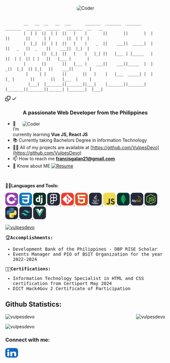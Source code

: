 <div align="center" width="100%" height="400">
<img align="center" alt="Coder" width="400" height="400" src="https://github.com/VulpesDevo/Projects-Studies/blob/main/giphy.gif" style="border-radius: 20px;">

</div>

<div class="snippet-clipboard-content notranslate position-relative overflow-auto"><pre class="notranslate"><code>
		__   __  __   __  ___      _______  _______  _______    _______  _______  ______   _______  __   __ 
		|  | |  ||  | |  ||   |    |       ||       ||       |  |       ||       ||      | |       ||  | |  |
		|  |_|  ||  | |  ||   |    |    _  ||    ___||  _____|  |       ||   _   ||  _    ||    ___||  |_|  |
		|       ||  |_|  ||   |    |   |_| ||   |___ | |_____   |       ||  | |  || | |   ||   |___ |       |
		|       ||       ||   |___ |    ___||    ___||_____  |  |      _||  |_|  || |_|   ||    ___||       |
		 |     | |       ||       ||   |    |   |___  _____| |  |     |_ |       ||       ||   |___  |     | 
		  |___|  |_______||_______||___|    |_______||_______|  |_______||_______||______| |_______|  |___|
</code></pre><div class="zeroclipboard-container"> <clipboard-copy aria-label="Copy" class="ClipboardButton btn btn-invisible js-clipboard-copy m-2 p-0 d-flex flex-justify-center flex-items-center" data-copy-feedback="Copied!" data-tooltip-direction="w" value="__   __  __   __  ___      _______  _______  _______    _______  _______  ______   _______  __   __ 
|  | |  ||  | |  ||   |    |       ||       ||       |  |       ||       ||      | |       ||  | |  |
|  |_|  ||  | |  ||   |    |    _  ||    ___||  _____|  |       ||   _   ||  _    ||    ___||  |_|  |
|       ||  |_|  ||   |    |   |_| ||   |___ | |_____   |       ||  | |  || | |   ||   |___ |       |
|       ||       ||   |___ |    ___||    ___||_____  |  |      _||  |_|  || |_|   ||    ___||       |
 |     | |       ||       ||   |    |   |___  _____| |  |     |_ |       ||       ||   |___  |     | 
  |___|  |_______||_______||___|    |_______||_______|  |_______||_______||______| |_______|  |___|" tabindex="0" role="button"> <svg aria-hidden="true" height="16" viewBox="0 0 16 16" version="1.1" width="16" data-view-component="true" class="octicon octicon-copy js-clipboard-copy-icon"> <path d="M0 6.75C0 5.784.784 5 1.75 5h1.5a.75.75 0 0 1 0 1.5h-1.5a.25.25 0 0 0-.25.25v7.5c0 .138.112.25.25.25h7.5a.25.25 0 0 0 .25-.25v-1.5a.75.75 0 0 1 1.5 0v1.5A1.75 1.75 0 0 1 9.25 16h-7.5A1.75 1.75 0 0 1 0 14.25Z"></path><path d="M5 1.75C5 .784 5.784 0 6.75 0h7.5C15.216 0 16 .784 16 1.75v7.5A1.75 1.75 0 0 1 14.25 11h-7.5A1.75 1.75 0 0 1 5 9.25Zm1.75-.25a.25.25 0 0 0-.25.25v7.5c0 .138.112.25.25.25h7.5a.25.25 0 0 0 .25-.25v-7.5a.25.25 0 0 0-.25-.25Z"></path> </svg> <svg aria-hidden="true" height="16" viewBox="0 0 16 16" version="1.1" width="16" data-view-component="true" class="octicon octicon-check js-clipboard-check-icon color-fg-success d-none"> <path d="M13.78 4.22a.75.75 0 0 1 0 1.06l-7.25 7.25a.75.75 0 0 1-1.06 0L2.22 9.28a.751.751 0 0 1 .018-1.042.751.751 0 0 1 1.042-.018L6 10.94l6.72-6.72a.75.75 0 0 1 1.06 0Z"></path> </svg> </clipboard-copy>


<h3 align="center">A passionate Web Developer from the Philippines</h3>

<img
	align="right"
	alt="Coder"
	width="450"
	src="https://user-images.githubusercontent.com/74038190/225813708-98b745f2-7d22-48cf-9150-083f1b00d6c9.gif"
	style="border-radius: 20px;border: 1px solid white"
/>



- 🌱 I’m currently learning **Vue JS, React JS**
- 📚 Currently taking Bachelors Degree in Information Technology
- 👨‍💻 All of my projects are available at [https://github.com/VulpesDevo](https://github.com/VulpesDevo)
- 📫 How to reach me **francisgalan21@gmail.com**
- 📄 Know about ME <a href="https://drive.google.com/file/d/1SViwfKIwCGvErMpVkrXXTIC3vuRkGvNJ/view?usp=sharing" target="_blank" rel="noreferrer">
    <img src="https://img.icons8.com/material-outlined/24/ffa500/resume.png" alt="Resume" />
</a>

<br>

👨‍💻**Languages and Tools:**
<p align="left" >
	<a href="https://www.w3schools.com/cs/" target="_blank" rel="noreferrer">
		<img
			src="https://github.com/tandpfun/skill-icons/blob/main/icons/CS.svg"
			alt="csharp"
			width="40"
			height="40"
		/>
	</a>
	<a href="https://www.w3schools.com/css/" target="_blank" rel="noreferrer">
		<img
			src="https://github.com/tandpfun/skill-icons/blob/main/icons/CSS.svg"
			alt="css3"
			width="40"
			height="40"
		/>
	</a>
	<a href="https://www.djangoproject.com/" target="_blank" rel="noreferrer">
		<img
			src="https://github.com/tandpfun/skill-icons/blob/main/icons/Django.svg"
			alt="django"
			width="40"
			height="40"
		/>
	</a>
	<a href="https://www.figma.com/" target="_blank" rel="noreferrer">
		<img
			src="https://github.com/tandpfun/skill-icons/blob/main/icons/Figma-Dark.svg"
			alt="figma"
			width="40"
			height="40"
		/>
	</a>
	<a href="https://git-scm.com/" target="_blank" rel="noreferrer">
		<img
			src="https://github.com/tandpfun/skill-icons/blob/main/icons/Git.svg"
			alt="git"
			width="40"
			height="40"
		/>
	</a>
	<a href="https://www.w3.org/html/" target="_blank" rel="noreferrer">
		<img
			src="https://github.com/tandpfun/skill-icons/blob/main/icons/HTML.svg"
			alt="html5"
			width="40"
			height="40"
		/>
	</a>
	<a href="https://www.java.com" target="_blank" rel="noreferrer">
		<img
			src="https://github.com/tandpfun/skill-icons/blob/main/icons/Java-Dark.svg"
			alt="java"
			width="40"
			height="40"
		/>
	</a>
	<a
		href="https://developer.mozilla.org/en-US/docs/Web/JavaScript"
		target="_blank"
		rel="noreferrer"
	>
		<img
			src="https://github.com/tandpfun/skill-icons/blob/main/icons/JavaScript.svg"
			alt="javascript"
			width="40"
			height="40"
		/>
	</a>
	<a href="https://www.mongodb.com/" target="_blank" rel="noreferrer">
		<img
			src="https://github.com/tandpfun/skill-icons/blob/main/icons/MongoDB.svg"
			alt="mongodb"
			width="40"
			height="40"
		/>
	</a>
	<a href="https://www.mysql.com/" target="_blank" rel="noreferrer">
		<img
			src="https://github.com/tandpfun/skill-icons/blob/main/icons/MySQL-Dark.svg"
			alt="mysql"
			width="40"
			height="40"
		/>
	</a>
	<a href="https://nodejs.org" target="_blank" rel="noreferrer">
		<img
			src="https://github.com/tandpfun/skill-icons/blob/main/icons/NodeJS-Dark.svg"
			alt="nodejs"
			width="40"
			height="40"
		/>
	</a>
	<a href="https://www.python.org" target="_blank" rel="noreferrer">
		<img
			src="https://github.com/tandpfun/skill-icons/blob/main/icons/Python-Dark.svg"
			alt="python"
			width="40"
			height="40"
		/>
	</a>
	<a href="https://tailwindcss.com/" target="_blank" rel="noreferrer">
		<img
			src="https://github.com/tandpfun/skill-icons/blob/main/icons/TailwindCSS-Dark.svg"
			alt="tailwind"
			width="40"
			height="40"
		/>
	</a>
	<a href="https://vuejs.org/" target="_blank" rel="noreferrer">
		<img
			src="https://github.com/tandpfun/skill-icons/blob/main/icons/VueJS-Dark.svg"
			alt="vuejs"
			width="40"
			height="40"
		/>
	</a>
</p>
<p align="left">
	<a href="https://github.com/ryo-ma/github-profile-trophy">
		<img
			src="https://github-profile-trophy.vercel.app/?username=vulpesdevo&theme=darkhub"
			alt="vulpesdevo"
		/>
	</a>
</p>

<kbd>
	
🏆**Accomplishments:**
- Development Bank of the Philippines - DBP RISE Scholar
- Events Manager and PIO of BSIT Organization for the year 2022-2024
  
👨‍💻**Certifications:**
- Information Technology Specialist in HTML and CSS certification from Certiport May 2024
- DICT Hack4Gov 2 Certificate of Participation
  
</kbd>
  
## Github Statistics: 
<p>
<img
	align="right"
	src="https://github-readme-stats.vercel.app/api/top-langs?username=vulpesdevo&show_icons=true&locale=en&layout=compact&bg_color=1a1b27&text_color=ffffff"
	alt="vulpesdevo"
/>
</p>
<p>
	<img
		src="https://github-readme-stats.vercel.app/api?username=vulpesdevo&show_icons=true&locale=en&bg_color=1a1b27&text_color=ffffff"
		alt="vulpesdevo"
	/>
</p>

<p>
	<img
		src="https://github-readme-streak-stats.herokuapp.com/?user=vulpesdevo&background=1a1b27&stroke=ffffff&ring=ffffff&fire=ffffff&currStreakNum=ffffff&sideNums=ffffff&currStreakLabel=ffffff&sideLabels=ffffff&dates=ffffff"
		alt="vulpesdevo"
	/>
</p>


<h3 align="left">Connect with me:</h3>
<p align="left">
	<a href="https://www.linkedin.com/in/mark-francis-galan-3bb21228b/" target="_blank"
		><img
			align="center"
			src="https://github.com/tandpfun/skill-icons/blob/main/icons/LinkedIn.svg"
			alt="mark francis galan"
			height="30"
			width="40"
	/></a>
</p>



